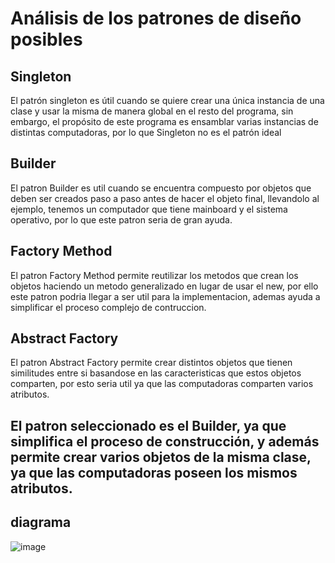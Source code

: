 # Análisis de los patrones de diseño posibles
## Singleton
El patrón singleton es útil cuando se quiere crear una única instancia de una clase y usar la misma de manera global en el resto del programa, sin embargo, el propósito de este programa es ensamblar varias instancias de distintas computadoras, por lo que Singleton no es el patrón ideal
## Builder
El patron Builder es util cuando se encuentra compuesto por objetos que deben ser creados paso a paso antes de hacer el objeto final, llevandolo al ejemplo, tenemos un computador que tiene mainboard y el sistema operativo, por lo que este patron seria de gran ayuda.
## Factory Method
El patron Factory Method permite reutilizar los metodos que crean los objetos haciendo un metodo generalizado en lugar de usar el new, por ello este patron podria llegar a ser util para la implementacion, ademas ayuda a simplificar el proceso complejo de contruccion. 
## Abstract Factory
El patron Abstract Factory permite crear distintos objetos que tienen similitudes entre si basandose en las caracteristicas que estos objetos comparten, por esto seria util ya que las computadoras comparten varios atributos.
## El patron seleccionado es el Builder, ya que simplifica el proceso de construcción, y además permite crear varios objetos de la misma clase, ya que las computadoras poseen los mismos atributos.

## diagrama

![image](https://user-images.githubusercontent.com/93171012/176823146-3eef2622-329b-42e5-a9d9-62797105c164.png)
